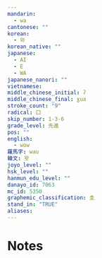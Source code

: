 ```yaml
---
mandarin:
  - wa
cantonese: ""
korean:
  - 와
korean_native: ""
japanese:
  - AI
  - E
  - WA
japanese_nanori: ""
vietnamese:
middle_chinese_initial: ʔ
middle_chinese_final: ɣua
stroke_count: "9"
radical: 口
skip_number: 1-3-6
grade_level: 先進
pos: ""
english:
  - wow
羅馬字: wau
韓文: 왓
joyo_level: ""
hsk_level: ""
hanmun_edu_level: ""
danayo_id: 7063
mc_id: 5350
graphemic_classification: 圭
stand_in: "TRUE"
aliases:
---
```


# Notes
